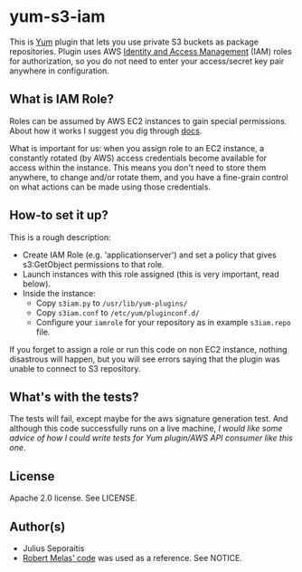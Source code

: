 # yum-s3-iam

This is [Yum](http://yum.baseurl.org/) plugin that lets you use
private S3 buckets as package repositories. Plugin uses AWS
[Identity and Access Management](http://aws.amazon.com/iam/) (IAM)
roles for authorization, so you do not need to enter your
access/secret key pair anywhere in configuration.

## What is IAM Role?

Roles can be assumed by AWS EC2 instances to gain special
permissions. About how it works I suggest you dig through
[docs](http://aws.amazon.com/documentation/iam/).

What is important for us: when you assign role to an EC2 instance,
a constantly rotated (by AWS) access credentials become available for
access within the instance. This means you don't need to store them
anywhere, to change and/or rotate them, and you have a fine-grain
control on what actions can be made using those credentials.

## How-to set it up?

This is a rough description:

- Create IAM Role (e.g. 'applicationserver') and set a policy that
gives s3:GetObject permissions to that role.
- Launch instances with this role assigned (this is very important,
  read below).
- Inside the instance:
  - Copy `s3iam.py` to `/usr/lib/yum-plugins/`
  - Copy `s3iam.conf` to `/etc/yum/pluginconf.d/`
  - Configure your `iamrole` for your repository as in example
    `s3iam.repo` file.

If you forget to assign a role or run this code on non EC2 instance,
nothing disastrous will happen, but you will see errors saying that
the plugin was unable to connect to S3 repository.

## What's with the tests?

The tests will fail, except maybe for the aws signature generation
test. And although this code successfully runs on a live machine, _I
would like some advice of how I could write tests for Yum plugin/AWS
API consumer like this one_.

## License

Apache 2.0 license. See LICENSE.

## Author(s)

- Julius Seporaitis
- [Robert Melas' code](https://github.com/rmela/yum-s3-plugin/) was
  used as a reference. See NOTICE.
